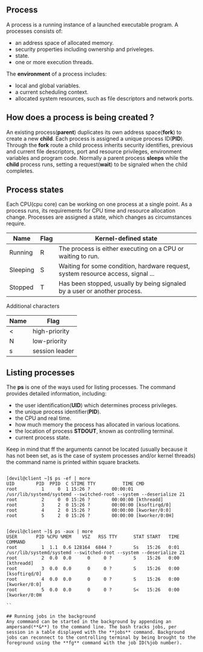 ## Process
A process is a running instance of a launched executable program. A processes consists of: <br />
* an address space of allocated memory. <br />
* security properties including ownership and priveleges. <br />
* state. <br />
* one or more execution threads. <br />

The **environment** of a process includes:
* local and global variables.<br />
* a current scheduling context.<br />
* allocated system resources, such as file descriptors and network ports.<br />

## How does a process is being created ?
An existing process(**parent**) duplicates its own address space(**fork**) to create a new **child**. Each process is assigned a unique process ID(**PID**). Through the **fork** route a child process inherits security identifies, previous and current file descriptors, port and resource privileges, environment variables and program code. Normally a parent process **sleeps** while the **child** process runs, setting a request(**wait**) to be signaled when the child completes.

## Process states
Each CPU(cpu core) can be working on one process at a single point. As a process runs, its requirements for CPU time and resource allocation change. Processes are assigned a state, which changes as circumstances require.

Name | Flag  |  Kernel-defined state |
--- | --- | --- |
Running | R | The process is either executing on a CPU or waiting to run. |
Sleeping | S | Waiting for some condition, hardware request, system resource access, signal ... |
Stopped | T | Has been stopped, usually by being signaled by a user or another process. |

Additional characters

Name | Flag  |   
--- | --- |  
< | high-priority |  
N | low-priority | 
s | session leader | 

## Listing processes
The **ps** is one of the ways used for listing processes. The command provides detailed information, including:<br />
* the user identification(**UID**) which determines process privileges. <br />
* the unique process identifier(**PID**). <br />
* the CPU and real time. <br />
* how much memory the process has allocated in various locations. <br />
* the location of process **STDOUT**, known as controlling terminal. <br />
* current process state. <br />

Keep in mind that ff the arguments cannot be located (usually because it has not been set, as is the case of system processes and/or kernel threads) the command name is printed within square brackets.
```{r, engine='bash', count_lines}

[devil@client ~]$ ps -ef | more
UID        PID  PPID  C STIME TTY          TIME CMD
root         1     0  1 15:26 ?        00:00:01 /usr/lib/systemd/systemd --switched-root --system --deserialize 21
root         2     0  0 15:26 ?        00:00:00 [kthreadd]
root         3     2  0 15:26 ?        00:00:00 [ksoftirqd/0]
root         4     2  0 15:26 ?        00:00:00 [kworker/0:0]
root         5     2  0 15:26 ?        00:00:00 [kworker/0:0H]


[devil@client ~]$ ps -aux | more
USER       PID %CPU %MEM    VSZ   RSS TTY      STAT START   TIME COMMAND
root         1  1.1  0.6 128164  6844 ?        Ss   15:26   0:01 /usr/lib/systemd/systemd --switched-root --system --deserialize 21
root         2  0.0  0.0      0     0 ?        S    15:26   0:00 [kthreadd]
root         3  0.0  0.0      0     0 ?        S    15:26   0:00 [ksoftirqd/0]
root         4  0.0  0.0      0     0 ?        S    15:26   0:00 [kworker/0:0]
root         5  0.0  0.0      0     0 ?        S<   15:26   0:00 [kworker/0:0H

``

## Running jobs in the background
Any commmand can be started in the background by appending an ampersand(**&**) to the command line. The bash tracks jobs, per session in a table displayed with the **jobs** command. Background jobs can reconnect to the controlling terminal by being brought to the foreground using the **fg** command with the job ID(%job number).

